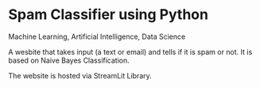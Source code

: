 # Spam Classifier using Python

Machine Learning, Artificial Intelligence, Data Science

A wesbite that takes input (a text or email) and tells if it is spam or not. It is based on Naive Bayes Classification.

The website is hosted via StreamLit Library.
